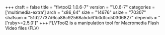 +++
draft = false
title = "flvtool2 1.0.6-7"
version = "1.0.6-7"
categories = ['multimedia-extra']
arch = "x86_64"
size = "14676"
usize = "70307"
sha1sum = "51d27737d6ca88c92568a5dc61b0dfcc50306827"
depends = "['ruby>=2.5.0']"
+++
FLVTool2 is a manipulation tool for Macromedia Flash Video files (FLV)